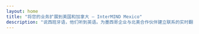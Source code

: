 ```yaml
---
layout: home
title: "将您的业务扩展到美国和加拿大 — InterMIND Mexico"
description: "说西班牙语，他们听到英语。为墨西哥企业与北美合作伙伴建立联系的实时翻译服务。"
---
```


<HeroSection
  title="说**西班牙语**。<br>他们听到**英语**。<br>成交更多订单。"
  text="通过实时语音翻译连接墨西哥企业与美国和加拿大合作伙伴。">
<NavButton buttonLabel="了解更多" buttonClass="brand" to="/" />
<NavButton buttonLabel="助手" buttonClass="alt" to="/chat" eventName="chat_assistant" />
</HeroSection>

<br>
<VideoPlayer src="/promo/demo-en-mx.mp4" />